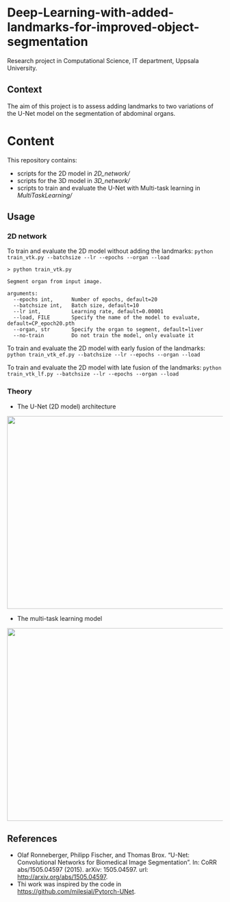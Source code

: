 # Deep-Learning-with-added-landmarks-for-improved-object-segmentation
Research project in Computational Science, IT department, Uppsala University.

## Context
The aim of this project is to assess adding landmarks to two variations of the U-Net model on the segmentation of abdominal organs.

# Content
This repository contains:
- scripts for the 2D model in *2D_network/*
- scripts for the 3D model in *3D_network/*
- scripts to train and evaluate the U-Net with Multi-task learning in *MultiTaskLearning/*


## Usage
### 2D network
To train and evaluate the 2D model without adding the landmarks:
`python train_vtk.py --batchsize --lr --epochs --organ --load`

```shell script
> python train_vtk.py

Segment organ from input image.

arguments:
  --epochs int,      Number of epochs, default=20
  --batchsize int,   Batch size, default=10
  --lr int,          Learning rate, default=0.00001
  --load, FILE       Specify the name of the model to evaluate, default=CP_epoch20.pth
  --organ, str       Specify the organ to segment, default=liver
  --no-train         Do not train the model, only evaluate it 
```

To train and evaluate the 2D model with early fusion of the landmarks:
`python train_vtk_ef.py --batchsize --lr --epochs --organ --load`

To train and evaluate the 2D model with late fusion of the landmarks:
`python train_vtk_lf.py --batchsize --lr --epochs --organ --load`


### Theory
- The U-Net (2D model) architecture
<p align="center">   
<img src="https://drive.google.com/uc?export=view&id=19m35nBOGW2TEOq5O4b9oZU9uT0dyoDRJ" width="650" height="450">
</p>

- The multi-task learning model 
<p align="center">   
<img src="https://drive.google.com/uc?export=view&id=1A987F0WKnTg9I7gX-SRzQEoIR1PBMSIL" width="550" height="450">
</p>

## References
- Olaf Ronneberger, Philipp Fischer, and Thomas Brox. “U-Net: Convolutional Networks for
Biomedical Image Segmentation”. In: CoRR abs/1505.04597 (2015). arXiv: 1505.04597.
url: http://arxiv.org/abs/1505.04597.
- Thi work was inspired by the code in https://github.com/milesial/Pytorch-UNet.
